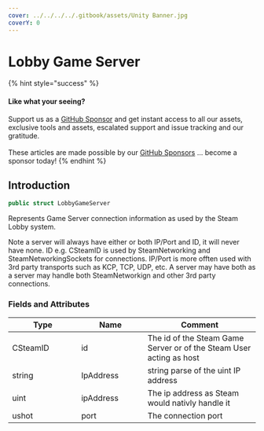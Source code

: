 ```yaml
---
cover: ../../../../.gitbook/assets/Unity Banner.jpg
coverY: 0
---
```


# Lobby Game Server

{% hint style="success" %}
#### Like what your seeing?

Support us as a [GitHub Sponsor](../../../../where-to-buy/become-a-sponsor.md) and get instant access to all our assets, exclusive tools and assets, escalated support and issue tracking and our gratitude.\
\
These articles are made possible by our [GitHub Sponsors](../../../../where-to-buy/become-a-sponsor.md) ... become a sponsor today!
{% endhint %}

## Introduction

```csharp
public struct LobbyGameServer
```

Represents Game Server connection information as used by the Steam Lobby system.

Note a server will always have either or both IP/Port and ID, it will never have none. ID e.g. CSteamID is used by SteamNetworking and SteamNetworkingSockets for connections. IP/Port is more offten used with 3rd party transports such as KCP, TCP, UDP, etc. A server may have both as a server may handle both SteamNetworkign and other 3rd party connections.

### Fields and Attributes

<table><thead><tr><th width="187.56643368118847">Type</th><th width="173.82668241105068">Name</th><th width="375.82373346952215">Comment</th></tr></thead><tbody><tr><td>CSteamID</td><td>id</td><td>The id of the Steam Game Server or of the Steam User acting as host</td></tr><tr><td>string</td><td>IpAddress</td><td>string parse of the uint IP address</td></tr><tr><td>uint</td><td>ipAddress</td><td>The ip address as Steam would nativly handle it</td></tr><tr><td>ushot</td><td>port</td><td>The connection port</td></tr></tbody></table>

